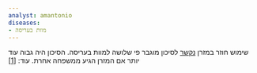 ```yaml
---
analyst: amantonio
diseases:
- מוות בעריסה
---
```


שימוש חוזר במזרן [נקשר](https://www.ncbi.nlm.nih.gov/pmc/articles/PMC131017) לסיכון מוגבר פי שלושה למוות בעריסה. הסיכון היה גבוה עוד יותר אם המזרן הגיע ממשפחה אחרת. עוד: [[1]](https://www.ncbi.nlm.nih.gov/pmc/articles/PMC2126747/)
